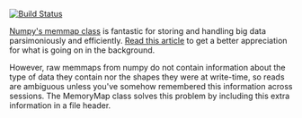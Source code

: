 [![Build Status](http://img.shields.io/travis/pavel-aicradle/memory-map.svg?style=flat)](https://travis-ci.org/pavel-aicradle/memory-map)

[Numpy's memmap class](https://docs.scipy.org/doc/numpy/reference/generated/numpy.memmap.html) is fantastic for storing and handling big data parsimoniously and efficiently. [Read this article](https://manybutfinite.com/post/page-cache-the-affair-between-memory-and-files/) to get a better appreciation for what is going on in the background.

However, raw memmaps from numpy do not contain information about the type of data they contain nor the shapes they were at write-time, so reads are ambiguous unless you've somehow remembered this information across sessions. The MemoryMap class solves this problem by including this extra information in a file header.
